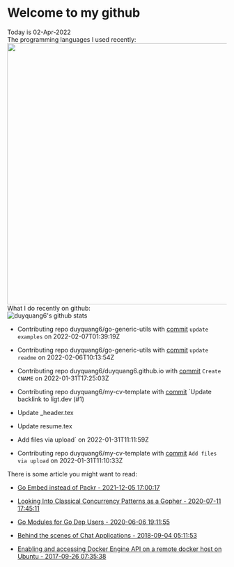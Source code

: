 # Welcome to my github 
Today is 02-Apr-2022\
The programming languages I used recently:\
<img src="https://wakatime.com/share/@duyquang6/fbe267a6-a29b-4a1a-b769-c566a361c376.svg" width="600">\
What I do recently on github:\
![duyquang6's github stats](https://github-readme-stats.vercel.app/api?username=duyquang6&layout=compact&hide=stars,prs,contribs,issues)

 - Contributing repo duyquang6/go-generic-utils with [commit](https://github.com/duyquang6/go-generic-utils/commit/fba503b4c2316b69c455925fcd4a2fb5dcd8d9c2) `update examples` on  2022-02-07T01:39:19Z

 - Contributing repo duyquang6/go-generic-utils with [commit](https://github.com/duyquang6/go-generic-utils/commit/d50460e3976fdf14f4c76dc91fdae9915b4d7bd0) `update readme` on  2022-02-06T10:13:54Z

 - Contributing repo duyquang6/duyquang6.github.io with [commit](https://github.com/duyquang6/duyquang6.github.io/commit/9e41f799387d4aac354e9ef735b0fc62deeb2d1e) `Create CNAME` on  2022-01-31T17:25:03Z

 - Contributing repo duyquang6/my-cv-template with [commit](https://github.com/duyquang6/my-cv-template/commit/88336030d73d7771d8e54c1d3dd69cc8bd06dd86) `Update backlink to ligt.dev (#1)

* Update _header.tex

* Update resume.tex

* Add files via upload` on  2022-01-31T11:11:59Z

 - Contributing repo duyquang6/my-cv-template with [commit](https://github.com/duyquang6/my-cv-template/commit/5fbfd83943064e3b4da01649e1e877d161e66dda) `Add files via upload` on  2022-01-31T11:10:33Z

There is some article you might want to read:

 - [Go Embed instead of Packr - 2021-12-05 17:00:17](https://sudarakayasindu.medium.com/go-embed-instead-of-packr-e1e0fa245091?source=rss-1a65837801e2------2)

 - [Looking Into Classical Concurrency Patterns as a Gopher - 2020-07-11 17:45:11](https://medium.com/swlh/looking-into-classical-concurrency-patterns-as-a-gopher-be32be3b2690?source=rss-1a65837801e2------2)

 - [Go Modules for Go Dep Users - 2020-06-06 19:11:55](https://sudarakayasindu.medium.com/go-modules-for-go-dep-users-2f2d983525fc?source=rss-1a65837801e2------2)

 - [Behind the scenes of Chat Applications - 2018-09-04 05:11:53](https://sudarakayasindu.medium.com/behind-the-scenes-of-chat-applications-38634f584758?source=rss-1a65837801e2------2)

 - [Enabling and accessing Docker Engine API on a remote docker host on Ubuntu - 2017-09-26 07:35:38](https://sudarakayasindu.medium.com/enabling-and-accessing-docker-engine-api-on-a-remote-docker-host-on-ubuntu-16-04-2c15f55f5d39?source=rss-1a65837801e2------2)

